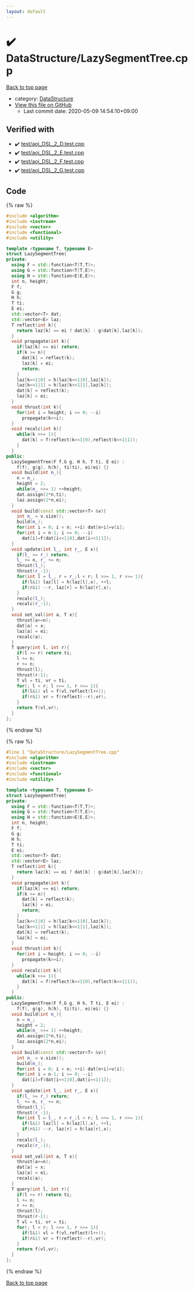 ```yaml
---
layout: default
---
```


<!-- mathjax config similar to math.stackexchange -->
<script type="text/javascript" async
  src="https://cdnjs.cloudflare.com/ajax/libs/mathjax/2.7.5/MathJax.js?config=TeX-MML-AM_CHTML">
</script>
<script type="text/x-mathjax-config">
  MathJax.Hub.Config({
    TeX: { equationNumbers: { autoNumber: "AMS" }},
    tex2jax: {
      inlineMath: [ ['$','$'] ],
      processEscapes: true
    },
    "HTML-CSS": { matchFontHeight: false },
    displayAlign: "left",
    displayIndent: "2em"
  });
</script>

<script type="text/javascript" src="https://cdnjs.cloudflare.com/ajax/libs/jquery/3.4.1/jquery.min.js"></script>
<script src="https://cdn.jsdelivr.net/npm/jquery-balloon-js@1.1.2/jquery.balloon.min.js" integrity="sha256-ZEYs9VrgAeNuPvs15E39OsyOJaIkXEEt10fzxJ20+2I=" crossorigin="anonymous"></script>
<script type="text/javascript" src="../../assets/js/copy-button.js"></script>
<link rel="stylesheet" href="../../assets/css/copy-button.css" />


# :heavy_check_mark: DataStructure/LazySegmentTree.cpp

<a href="../../index.html">Back to top page</a>

* category: <a href="../../index.html#5e248f107086635fddcead5bf28943fc">DataStructure</a>
* <a href="{{ site.github.repository_url }}/blob/master/DataStructure/LazySegmentTree.cpp">View this file on GitHub</a>
    - Last commit date: 2020-05-09 14:54:10+09:00




## Verified with

* :heavy_check_mark: <a href="../../verify/test/aoj_DSL_2_D.test.cpp.html">test/aoj_DSL_2_D.test.cpp</a>
* :heavy_check_mark: <a href="../../verify/test/aoj_DSL_2_E.test.cpp.html">test/aoj_DSL_2_E.test.cpp</a>
* :heavy_check_mark: <a href="../../verify/test/aoj_DSL_2_F.test.cpp.html">test/aoj_DSL_2_F.test.cpp</a>
* :heavy_check_mark: <a href="../../verify/test/aoj_DSL_2_G.test.cpp.html">test/aoj_DSL_2_G.test.cpp</a>


## Code

<a id="unbundled"></a>
{% raw %}
```cpp
#include <algorithm>
#include <iostream>
#include <vector>
#include <functional>
#include <utility>

template <typename T, typename E>
struct LazySegmentTree{
private:
  using F = std::function<T(T,T)>;
  using G = std::function<T(T,E)>;
  using H = std::function<E(E,E)>;
  int n, height;
  F f;
  G g;
  H h;
  T ti;
  E ei;
  std::vector<T> dat;
  std::vector<E> laz;
  T reflect(int k){
    return laz[k] == ei ? dat[k] : g(dat[k],laz[k]);
  }
  void propagate(int k){
    if(laz[k] == ei) return;
    if(k >= n){
      dat[k] = reflect(k);
      laz[k] = ei;
      return;
    }
    laz[k<<1|0] = h(laz[k<<1|0],laz[k]);
    laz[k<<1|1] = h(laz[k<<1|1],laz[k]);
    dat[k] = reflect(k);
    laz[k] = ei;
  }
  void thrust(int k){
    for(int i = height; i >= 0; --i)
      propagate(k>>i);
  }
  void recalc(int k){
    while(k >>= 1){
      dat[k] = f(reflect(k<<1|0),reflect(k<<1|1));
    }
  }
public:
  LazySegmentTree(F f,G g, H h, T ti, E ei) :
    f(f), g(g), h(h), ti(ti), ei(ei) {}
  void build(int n_){
    n = n_;
    height = 2;
    while(n_ >>= 1) ++height;
    dat.assign(2*n,ti);
    laz.assign(2*n,ei);
  }
  void build(const std::vector<T> &v){
    int n_ = v.size();
    build(n_);
    for(int i = 0; i < n; ++i) dat[n+i]=v[i];
    for(int i = n-1; i >= 0; --i)
      dat[i]=f(dat[i<<1|0],dat[i<<1|1]);
  }
  void update(int l_, int r_, E x){
    if(l_ >= r_) return;
    l_ += n, r_ += n;
    thrust(l_);
    thrust(r_-1);
    for(int l = l_, r = r_;l < r; l >>= 1, r >>= 1){
      if(l&1) laz[l] = h(laz[l],x), ++l;
      if(r&1) --r, laz[r] = h(laz[r],x);
    }
    recalc(l_);
    recalc(r_-1);
  }
  void set_val(int a, T x){
    thrust(a+=n);
    dat[a] = x;
    laz[a] = ei;
    recalc(a);
  }
  T query(int l, int r){
    if(l >= r) return ti;
    l += n;
    r += n;
    thrust(l);
    thrust(r-1);
    T vl = ti, vr = ti;
    for(; l < r; l >>= 1, r >>= 1){
      if(l&1) vl = f(vl,reflect(l++));
      if(r&1) vr = f(reflect(--r),vr);
    }
    return f(vl,vr);
  }
};


```
{% endraw %}

<a id="bundled"></a>
{% raw %}
```cpp
#line 1 "DataStructure/LazySegmentTree.cpp"
#include <algorithm>
#include <iostream>
#include <vector>
#include <functional>
#include <utility>

template <typename T, typename E>
struct LazySegmentTree{
private:
  using F = std::function<T(T,T)>;
  using G = std::function<T(T,E)>;
  using H = std::function<E(E,E)>;
  int n, height;
  F f;
  G g;
  H h;
  T ti;
  E ei;
  std::vector<T> dat;
  std::vector<E> laz;
  T reflect(int k){
    return laz[k] == ei ? dat[k] : g(dat[k],laz[k]);
  }
  void propagate(int k){
    if(laz[k] == ei) return;
    if(k >= n){
      dat[k] = reflect(k);
      laz[k] = ei;
      return;
    }
    laz[k<<1|0] = h(laz[k<<1|0],laz[k]);
    laz[k<<1|1] = h(laz[k<<1|1],laz[k]);
    dat[k] = reflect(k);
    laz[k] = ei;
  }
  void thrust(int k){
    for(int i = height; i >= 0; --i)
      propagate(k>>i);
  }
  void recalc(int k){
    while(k >>= 1){
      dat[k] = f(reflect(k<<1|0),reflect(k<<1|1));
    }
  }
public:
  LazySegmentTree(F f,G g, H h, T ti, E ei) :
    f(f), g(g), h(h), ti(ti), ei(ei) {}
  void build(int n_){
    n = n_;
    height = 2;
    while(n_ >>= 1) ++height;
    dat.assign(2*n,ti);
    laz.assign(2*n,ei);
  }
  void build(const std::vector<T> &v){
    int n_ = v.size();
    build(n_);
    for(int i = 0; i < n; ++i) dat[n+i]=v[i];
    for(int i = n-1; i >= 0; --i)
      dat[i]=f(dat[i<<1|0],dat[i<<1|1]);
  }
  void update(int l_, int r_, E x){
    if(l_ >= r_) return;
    l_ += n, r_ += n;
    thrust(l_);
    thrust(r_-1);
    for(int l = l_, r = r_;l < r; l >>= 1, r >>= 1){
      if(l&1) laz[l] = h(laz[l],x), ++l;
      if(r&1) --r, laz[r] = h(laz[r],x);
    }
    recalc(l_);
    recalc(r_-1);
  }
  void set_val(int a, T x){
    thrust(a+=n);
    dat[a] = x;
    laz[a] = ei;
    recalc(a);
  }
  T query(int l, int r){
    if(l >= r) return ti;
    l += n;
    r += n;
    thrust(l);
    thrust(r-1);
    T vl = ti, vr = ti;
    for(; l < r; l >>= 1, r >>= 1){
      if(l&1) vl = f(vl,reflect(l++));
      if(r&1) vr = f(reflect(--r),vr);
    }
    return f(vl,vr);
  }
};


```
{% endraw %}

<a href="../../index.html">Back to top page</a>

